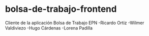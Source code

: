 # bolsa-de-trabajo-frontend
Cliente de la aplicación Bolsa de Trabajo EPN
-Ricardo Ortiz
-Wilmer Valdiviezo
-Hugo Cárdenas
-Lorena Padilla
